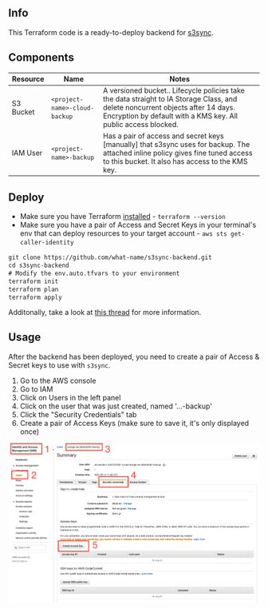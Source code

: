 ## Info
This Terraform code is a ready-to-deploy backend for [s3sync](https://github.com/what-name/docker-s3sync).

## Components
Resource | Name | Notes
--- | --- | ---
S3 Bucket | `<project-name>-cloud-backup` | A versioned bucket.. Lifecycle policies take the data straight to IA Storage Class, and delete noncurrent objects after 14 days. Encryption by default with a KMS key. All public access blocked.
IAM User | `<project-name>-backup` | Has a pair of access and secret keys [manually] that s3sync uses for backup. The attached inline policy gives fine tuned access to this bucket. It also has access to the KMS key.

## Deploy
- Make sure you have Terraform [installed](https://www.terraform.io/downloads.html) - `terraform --version`
- Make sure you have a pair of Access and Secret Keys in your terminal's env that can deploy resources to your target account - `aws sts get-caller-identity`

```
git clone https://github.com/what-name/s3sync-backend.git
cd s3sync-backend
# Modify the env.auto.tfvars to your environment
terraform init
terraform plan
terraform apply
```

Additonally, take a look at [this thread](https://forums.unraid.net/topic/106320-support-what-name-s3sync/?tab=comments#comment-992274) for more information.

## Usage
After the backend has been deployed, you need to create a pair of Access & Secret keys to use with `s3sync`. 
1. Go to the AWS console
2. Go to IAM
3. Click on Users in the left panel
4. Click on the user that was just created, named '...-backup'
5. Click the "Security Credentials" tab
6. Create a pair of Access Keys (make sure to save it, it's only displayed once)

![iam-user](static/iam-user.png)
